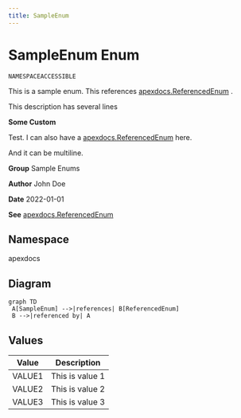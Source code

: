 ```yaml
---
title: SampleEnum
---
```


# SampleEnum Enum

`NAMESPACEACCESSIBLE`

This is a sample enum. This references [apexdocs.ReferencedEnum](../Miscellaneous/apexdocs.ReferencedEnum.md) . 

This description has several lines

**Some Custom** 

Test. I can also have a [apexdocs.ReferencedEnum](../Miscellaneous/apexdocs.ReferencedEnum.md) here. 

And it can be multiline.

**Group** Sample Enums

**Author** John Doe

**Date** 2022-01-01

**See** [apexdocs.ReferencedEnum](../Miscellaneous/apexdocs.ReferencedEnum.md)

## Namespace
apexdocs

## Diagram
```mermaid
graph TD
 A[SampleEnum] -->|references| B[ReferencedEnum]
 B -->|referenced by| A
```

## Values
| Value | Description |
|-------|-------------|
| VALUE1 | This is value 1 |
| VALUE2 | This is value 2 |
| VALUE3 | This is value 3 |